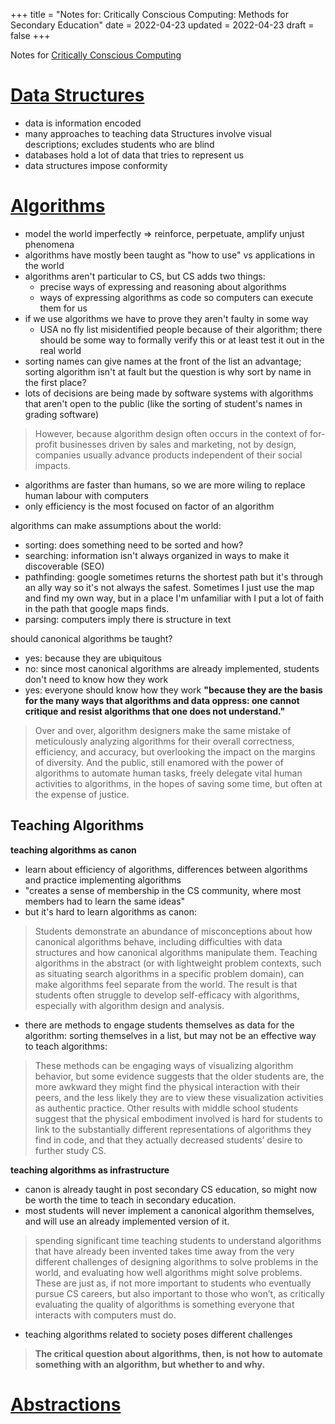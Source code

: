 +++
title = "Notes for: Critically Conscious Computing: Methods for Secondary Education"
date = 2022-04-23
updated = 2022-04-23
draft = false
+++

Notes for [Critically Conscious Computing](https://criticallyconsciouscomputing.org/)

# [Data Structures](https://criticallyconsciouscomputing.org/data)
- data is information encoded
- many approaches to teaching data Structures involve visual descriptions; excludes students who are blind
- databases hold a lot of data that tries to represent us
- data structures impose conformity

# [Algorithms](https://criticallyconsciouscomputing.org/algorithms)
- model the world imperfectly => reinforce, perpetuate, amplify unjust phenomena
- algorithms have mostly been taught as "how to use" vs applications in the world
- algorithms aren't particular to CS, but CS adds two things:
  - precise ways of expressing and reasoning about algorithms
  - ways of expressing algorithms as code so computers can execute them for us
- if we use algorithms we have to prove they aren't faulty in some way
  - USA no fly list misidentified people because of their algorithm; there should be some way to formally verify this or at least test it out in the real world
- sorting names can give names at the front of the list an advantage; sorting algorithm isn't at fault but the question is why sort by name in the first place?
- lots of decisions are being made by software systems with algorithms that aren't open to the public (like the sorting of student's names in grading software)

> However, because algorithm design often occurs in the context of for-profit businesses driven by sales and marketing, not by design, companies usually advance products independent of their social impacts.
- algorithms are faster than humans, so we are more wiling to replace human labour with computers
- only efficiency is the most focused on factor of an algorithm

algorithms can make assumptions about the world:
- sorting: does something need to be sorted and how?
- searching: information isn't always organized in ways to make it discoverable (SEO)
- pathfinding: google sometimes returns the shortest path but it's through an ally way so it's not always the safest. Sometimes I just use the map and find my own way, but in a place I'm unfamiliar with I put a lot of faith in the path that google maps finds.
- parsing: computers imply there is structure in text

should canonical algorithms be taught?
- yes: because they are ubiquitous
- no: since most canonical algorithms are already implemented, students don't need to know how they work
- yes: everyone should know how they work __"because they are the basis for the many ways that algorithms and data oppress: one cannot critique and resist algorithms that one does not understand."__
> Over and over, algorithm designers make the same mistake of meticulously analyzing algorithms for their overall correctness, efficiency, and accuracy, but overlooking the impact on the margins of diversity. And the public, still enamored with the power of algorithms to automate human tasks, freely delegate vital human activities to algorithms, in the hopes of saving some time, but often at the expense of justice.

## Teaching Algorithms
**teaching algorithms as canon**
- learn about efficiency of algorithms, differences between algorithms and practice implementing algorithms
- "creates a sense of membership in the CS community, where most members had to learn the same ideas"
- but it's hard to learn algorithms as canon:
> Students demonstrate an abundance of misconceptions about how canonical algorithms behave, including difficulties with data structures and how canonical algorithms manipulate them. Teaching algorithms in the abstract (or with lightweight problem contexts, such as situating search algorithms in a specific problem domain), can make algorithms feel separate from the world. The result is that students often struggle to develop self-efficacy with algorithms, especially with algorithm design and analysis.
- there are methods to engage students themselves as data for the algorithm: sorting themselves in a list, but may not be an effective way to teach algorithms:
> These methods can be engaging ways of visualizing algorithm behavior, but some evidence suggests that the older students are, the more awkward they might find the physical interaction with their peers, and the less likely they are to view these visualization activities as authentic practice. Other results with middle school students suggest that the physical embodiment involved is hard for students to link to the substantially different representations of algorithms they find in code, and that they actually decreased students’ desire to further study CS.

**teaching algorithms as infrastructure**
- canon is already taught in post secondary CS education, so might now be worth the time to teach in secondary education.
- most students will never implement a canonical algorithm themselves, and will use an already implemented version of it.
> spending significant time teaching students to understand algorithms that have already been invented takes time away from the very different challenges of designing algorithms to solve problems in the world, and evaluating how well algorithms might solve problems. These are just as, if not more important to students who eventually pursue CS careers, but also important to those who won’t, as critically evaluating the quality of algorithms is something everyone that interacts with computers must do.
- teaching algorithms related to society poses different challenges

> **The critical question about algorithms, then, is not how to automate something with an algorithm, but whether to and why.**

# [Abstractions](https://criticallyconsciouscomputing.org/abstractions)
